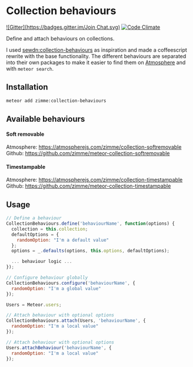 # Collection behaviours

[![Gitter](https://badges.gitter.im/Join Chat.svg)](https://gitter.im/zimme/meteor-collection-behaviours_medium=badge&utm_campaign=pr-badge)
[![Code Climate](https://img.shields.io/codeclimate/github/zimme/meteor-collection-behaviours.svg?style=flat)](https://codeclimate.com/github/zimme/meteor-collection-behaviours)

Define and attach behaviours on collections.

I used
[sewdn:collection-behaviours](https://github.com/Sewdn/meteor-collection-behaviours)
as inspiration and made a coffeescript rewrite with the base functionality.
The different behaviours are separated into their own packages to make it
easier to find them on [Atmosphere](http://atmospherejs.com) and with `meteor search`.

## Installation

```sh
meteor add zimme:collection-behaviours
```

## Available behaviours

#### Soft removable

Atmosphere: https://atmospherejs.com/zimme/collection-softremovable  
Github: https://github.com/zimme/meteor-collection-softremovable

#### Timestampable

Atmosphere: https://atmospherejs.com/zimme/collection-timestampable  
Github: https://github.com/zimme/meteor-collection-timestampable

## Usage

```js
// Define a behaviour
CollectionBehaviours.define('behaviourName', function(options) {
  collection = this.collection;
  defaultOptions = {
    randomOption: "I'm a default value"
  };
  options = _.defaults(options, this.options, defaultOptions);

  ... behaviour logic ...
});

// Configure behaviour globally
CollectionBehaviours.configure('behaviourName', {
  randomOption: "I'm a global value"
});

Users = Meteor.users;

// Attach behaviour with optional options
CollectionBehaviours.attach(Users, 'behaviourName', {
  randomOption: "I'm a local value"
});

// Attach behaviour with optional options
Users.attachBehaviour('behaviourName', {
  randomOption: "I'm a local value"
});
```
